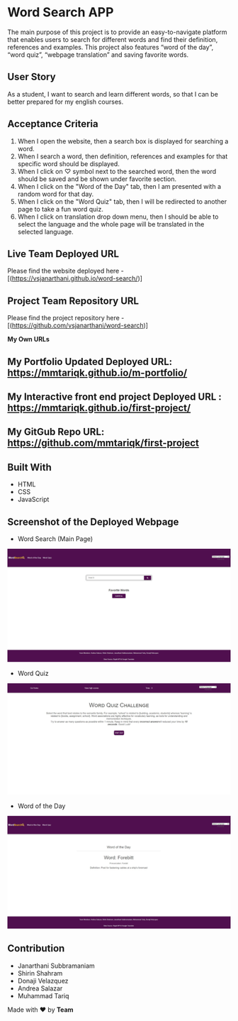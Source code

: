 # Word Search APP

The main purpose of this project is to provide an easy-to-navigate platform that enables users to search for different words and find their definition, references and examples. This project also features “word of the day”, “word quiz”, “webpage translation” and saving favorite words.

## User Story

As a student, I want to search and learn different words, so that I can  be better prepared for my english courses.

## Acceptance Criteria

1. When I open the website, then a search box is displayed for searching a word.
2. When I search a word, then definition, references and examples for that specific word should be displayed.
3. When I click on ♡ symbol next to the searched word, then the word should be saved and be shown under favorite section.
3. When I click on the "Word of the Day" tab, then I am presented with a random word for that day.
4. When I click on the "Word Quiz" tab, then I will be redirected to another page to take a fun word quiz.
5. When I click on translation drop down menu, then I should be able to select the language and the whole page will be translated in the selected language.

## Live Team Deployed URL

Please find the website deployed here - [(https://vsjanarthani.github.io/word-search/)]

## Project Team Repository URL

Please find the project repository here - [(https://github.com/vsjanarthani/word-search)]

**My Own URLs**

## My Portfolio Updated Deployed URL: https://mmtariqk.github.io/m-portfolio/

##  My Interactive front end project Deployed URL : https://mmtariqk.github.io/first-project/

##  My GitGub Repo URL:  https://github.com/mmtariqk/first-project

## Built With

* HTML
* CSS
* JavaScript

## Screenshot of the Deployed Webpage
* Word Search (Main Page)

![code](./assets/images/word-search.jpg)

* Word Quiz

![code](./assets/images/word-quiz.jpg)

* Word of the Day

![code](./assets/images/WordOfDay.jpg)



## Contribution

* Janarthani Subbramaniam
* Shirin Shahram
* Donaji Velazquez
* Andrea Salazar
* Muhammad Tariq

Made with :heart: by **Team**
